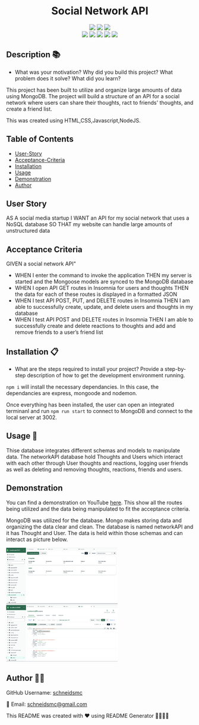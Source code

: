 
  
<h1 align="center">Social Network API </h1>

<div style= "text-align: center">

  <img src="https://img.shields.io/github/repo-size/schneidsmc/SocialNetworkAPI" />
  <img src="https://img.shields.io/github/languages/top/schneidsmc/SocialNetworkAPI" />
  <img src="https://img.shields.io/github/last-commit/schneidsmc/SocialNetworkAPI" />
<br />


  <img src="https://img.shields.io/badge/-Javascript-yellow" />
  <img src="https://img.shields.io/badge/Express-blue"  />
  <img src="https://img.shields.io/badge/-node.js-green" />
  <img src="https://img.shields.io/badge/-Mongoose-red" >
  <img src="https://img.shields.io/badge/-nodemon-lightgrey" />
</div>

## Description 📚

- What was your motivation? Why did you build this project? What problem does it solve? What did you learn?

This project has been built to utilize and organize large amounts of data using MongoDB. The project will build a structure of an API for a social network where users can share their thoughts, ract to friends' thoughts, and create a friend list. 

This was created using HTML,CSS,Javascript,NodeJS.

## Table of Contents 

- [User-Story](#user-story)
- [Acceptance-Criteria](#acceptance-criteria)
- [Installation](#installation-📋)
- [Usage](#usage-🏁)
- [Demonstration](#demonstration)
- [Author](#author-👋🏽)

## User Story

AS A social media startup
I WANT an API for my social network that uses a NoSQL database
SO THAT my website can handle large amounts of unstructured data

## Acceptance Criteria

GIVEN a social network API"

- WHEN I enter the command to invoke the application THEN my server is started and the Mongoose models are synced to the MongoDB database
- WHEN I open API GET routes in Insomnia for users and thoughts THEN the data for each of these routes is displayed in a formatted JSON
- WHEN I test API POST, PUT, and DELETE routes in Insomnia THEN I am able to successfully create, update, and delete users and thoughts in my database
- WHEN I test API POST and DELETE routes in Insomnia THEN I am able to successfully create and delete reactions to thoughts and add and remove friends to a user’s friend list

## Installation 📋

- What are the steps required to install your project? Provide a step-by-step description of how to get the development environment running.

`npm i` will install the necessary dependancies. In this case, the dependancies are express, mongoode and nodemon. 

Once everything has been installed, the user can open an integrated terminanl and run `npm run start` to connect to MongoDB and connect to the local server at 3002.


## Usage 🏁

Thise database integrates different schemas and models to manipulate data. The networkAPI database hold Thoughts and Users which interact with each other through User thoughts and reactions, logging user friends as well as deleting and removing thoughts, reactions, friends and users. 

## Demonstration


You can find a demonstration on YouTube [here](https://youtu.be/P03SS7KCsxE). This show all the routes being utilized and the data being manipulated to fit the acceptance criteria.

MongoDB was utilized for the database. Mongo makes storing data and organizing the data clear and clean. The database is named networkAPI and it has Thought and User. The data is held within those schemas and can interact as picture below. 


<img src="./Develop/images/networkAPI.png" alt="networkAPI" width="300" height="auto"> <img src="./Develop/images/user.png" alt="user" width="300" height="auto"> 

## Author 👋🏽

GitHub Username: [schneidsmc](https://github.com/schneidsmc)

📧 Email: schneidsmc@gmail.com

This README was created with ❤️ using README Generator 👏🏽👏🏽

